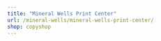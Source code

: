 ```yaml
---
title: "Mineral Wells Print Center"
url: /mineral-wells/mineral-wells-print-center/
shop: copyshop
---
```

